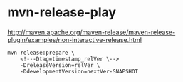 # mvn-release-play

http://maven.apache.org/maven-release/maven-release-plugin/examples/non-interactive-release.html

```
mvn release:prepare \
    <!---Dtag=timestamp_relVer \-->
    -DreleaseVersion=relVer \
    -DdevelopmentVersion=nextVer-SNAPSHOT
```
